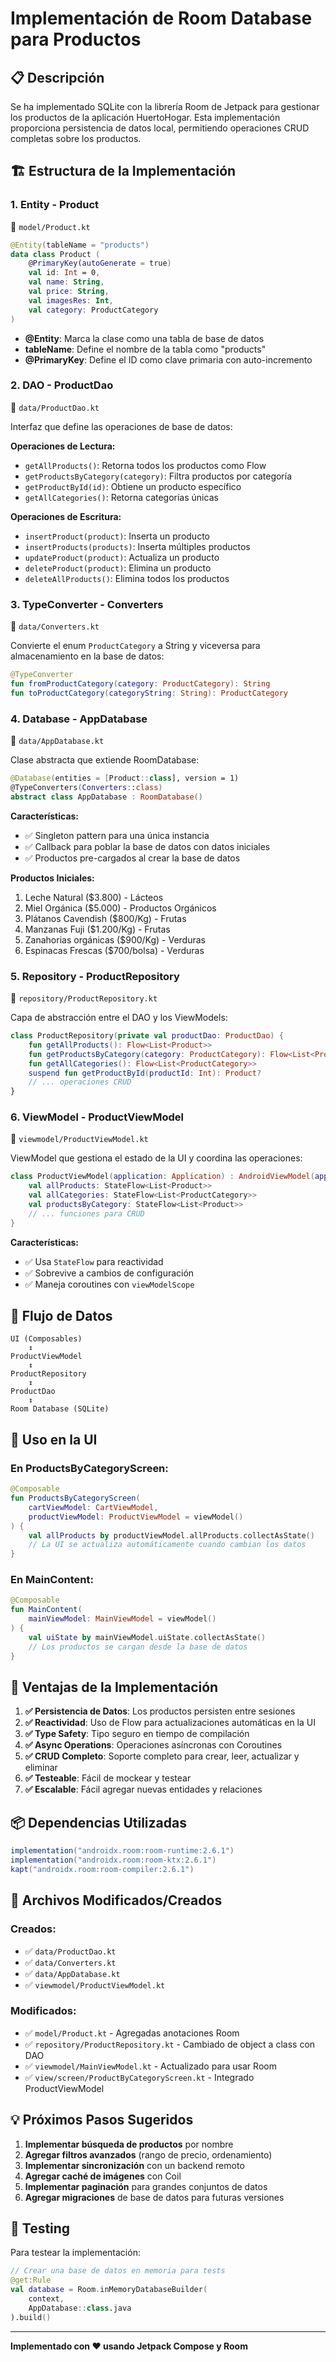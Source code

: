# Implementación de Room Database para Productos

## 📋 Descripción

Se ha implementado SQLite con la librería Room de Jetpack para gestionar los productos de la aplicación HuertoHogar. Esta implementación proporciona persistencia de datos local, permitiendo operaciones CRUD completas sobre los productos.

## 🏗️ Estructura de la Implementación

### 1. **Entity - Product**
📁 `model/Product.kt`

```kotlin
@Entity(tableName = "products")
data class Product (
    @PrimaryKey(autoGenerate = true)
    val id: Int = 0,
    val name: String,
    val price: String,
    val imagesRes: Int,
    val category: ProductCategory
)
```

- **@Entity**: Marca la clase como una tabla de base de datos
- **tableName**: Define el nombre de la tabla como "products"
- **@PrimaryKey**: Define el ID como clave primaria con auto-incremento

### 2. **DAO - ProductDao**
📁 `data/ProductDao.kt`

Interfaz que define las operaciones de base de datos:

**Operaciones de Lectura:**
- `getAllProducts()`: Retorna todos los productos como Flow
- `getProductsByCategory(category)`: Filtra productos por categoría
- `getProductById(id)`: Obtiene un producto específico
- `getAllCategories()`: Retorna categorías únicas

**Operaciones de Escritura:**
- `insertProduct(product)`: Inserta un producto
- `insertProducts(products)`: Inserta múltiples productos
- `updateProduct(product)`: Actualiza un producto
- `deleteProduct(product)`: Elimina un producto
- `deleteAllProducts()`: Elimina todos los productos

### 3. **TypeConverter - Converters**
📁 `data/Converters.kt`

Convierte el enum `ProductCategory` a String y viceversa para almacenamiento en la base de datos:

```kotlin
@TypeConverter
fun fromProductCategory(category: ProductCategory): String
fun toProductCategory(categoryString: String): ProductCategory
```

### 4. **Database - AppDatabase**
📁 `data/AppDatabase.kt`

Clase abstracta que extiende RoomDatabase:

```kotlin
@Database(entities = [Product::class], version = 1)
@TypeConverters(Converters::class)
abstract class AppDatabase : RoomDatabase()
```

**Características:**
- ✅ Singleton pattern para una única instancia
- ✅ Callback para poblar la base de datos con datos iniciales
- ✅ Productos pre-cargados al crear la base de datos

**Productos Iniciales:**
1. Leche Natural ($3.800) - Lácteos
2. Miel Orgánica ($5.000) - Productos Orgánicos
3. Plátanos Cavendish ($800/Kg) - Frutas
4. Manzanas Fuji ($1.200/Kg) - Frutas
5. Zanahorias orgánicas ($900/Kg) - Verduras
6. Espinacas Frescas ($700/bolsa) - Verduras

### 5. **Repository - ProductRepository**
📁 `repository/ProductRepository.kt`

Capa de abstracción entre el DAO y los ViewModels:

```kotlin
class ProductRepository(private val productDao: ProductDao) {
    fun getAllProducts(): Flow<List<Product>>
    fun getProductsByCategory(category: ProductCategory): Flow<List<Product>>
    fun getAllCategories(): Flow<List<ProductCategory>>
    suspend fun getProductById(productId: Int): Product?
    // ... operaciones CRUD
}
```

### 6. **ViewModel - ProductViewModel**
📁 `viewmodel/ProductViewModel.kt`

ViewModel que gestiona el estado de la UI y coordina las operaciones:

```kotlin
class ProductViewModel(application: Application) : AndroidViewModel(application) {
    val allProducts: StateFlow<List<Product>>
    val allCategories: StateFlow<List<ProductCategory>>
    val productsByCategory: StateFlow<List<Product>>
    // ... funciones para CRUD
}
```

**Características:**
- ✅ Usa `StateFlow` para reactividad
- ✅ Sobrevive a cambios de configuración
- ✅ Maneja coroutines con `viewModelScope`

## 🔄 Flujo de Datos

```
UI (Composables)
    ↕️
ProductViewModel
    ↕️
ProductRepository
    ↕️
ProductDao
    ↕️
Room Database (SQLite)
```

## 📱 Uso en la UI

### En ProductsByCategoryScreen:

```kotlin
@Composable
fun ProductsByCategoryScreen(
    cartViewModel: CartViewModel,
    productViewModel: ProductViewModel = viewModel()
) {
    val allProducts by productViewModel.allProducts.collectAsState()
    // La UI se actualiza automáticamente cuando cambian los datos
}
```

### En MainContent:

```kotlin
@Composable
fun MainContent(
    mainViewModel: MainViewModel = viewModel()
) {
    val uiState by mainViewModel.uiState.collectAsState()
    // Los productos se cargan desde la base de datos
}
```

## 🎯 Ventajas de la Implementación

1. **✅ Persistencia de Datos**: Los productos persisten entre sesiones
2. **✅ Reactividad**: Uso de Flow para actualizaciones automáticas en la UI
3. **✅ Type Safety**: Tipo seguro en tiempo de compilación
4. **✅ Async Operations**: Operaciones asíncronas con Coroutines
5. **✅ CRUD Completo**: Soporte completo para crear, leer, actualizar y eliminar
6. **✅ Testeable**: Fácil de mockear y testear
7. **✅ Escalable**: Fácil agregar nuevas entidades y relaciones

## 📦 Dependencias Utilizadas

```gradle
implementation("androidx.room:room-runtime:2.6.1")
implementation("androidx.room:room-ktx:2.6.1")
kapt("androidx.room:room-compiler:2.6.1")
```

## 🔧 Archivos Modificados/Creados

### Creados:
- ✅ `data/ProductDao.kt`
- ✅ `data/Converters.kt`
- ✅ `data/AppDatabase.kt`
- ✅ `viewmodel/ProductViewModel.kt`

### Modificados:
- ✅ `model/Product.kt` - Agregadas anotaciones Room
- ✅ `repository/ProductRepository.kt` - Cambiado de object a class con DAO
- ✅ `viewmodel/MainViewModel.kt` - Actualizado para usar Room
- ✅ `view/screen/ProductByCategoryScreen.kt` - Integrado ProductViewModel

## 💡 Próximos Pasos Sugeridos

1. **Implementar búsqueda de productos** por nombre
2. **Agregar filtros avanzados** (rango de precio, ordenamiento)
3. **Implementar sincronización** con un backend remoto
4. **Agregar caché de imágenes** con Coil
5. **Implementar paginación** para grandes conjuntos de datos
6. **Agregar migraciones** de base de datos para futuras versiones

## 🧪 Testing

Para testear la implementación:

```kotlin
// Crear una base de datos en memoria para tests
@get:Rule
val database = Room.inMemoryDatabaseBuilder(
    context,
    AppDatabase::class.java
).build()
```

---

**Implementado con ❤️ usando Jetpack Compose y Room**
